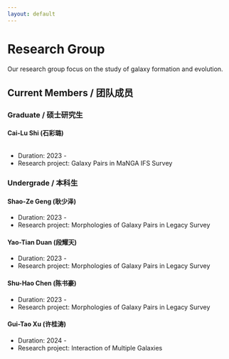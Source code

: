 ```yaml
---
layout: default
---
```


# Research Group

Our research group focus on the study of galaxy formation and evolution.

## Current Members / 团队成员

### Graduate / 硕士研究生

#### Cai-Lu Shi (石彩璐)

<img class="profile-picture" src="">

* Duration: 2023 - 
* Research project: Galaxy Pairs in MaNGA IFS Survey

### Undergrade / 本科生

#### Shao-Ze Geng (耿少泽)
* Duration: 2023 - 
* Research project: Morphologies of Galaxy Pairs in Legacy Survey

#### Yao-Tian Duan (段耀天)
* Duration: 2023 - 
* Research project: Morphologies of Galaxy Pairs in Legacy Survey

#### Shu-Hao Chen (陈书豪)
* Duration: 2023 - 
* Research project: Morphologies of Galaxy Pairs in Legacy Survey

#### Gui-Tao Xu (许桂涛)
* Duration: 2024 - 
* Research project: Interaction of Multiple Galaxies